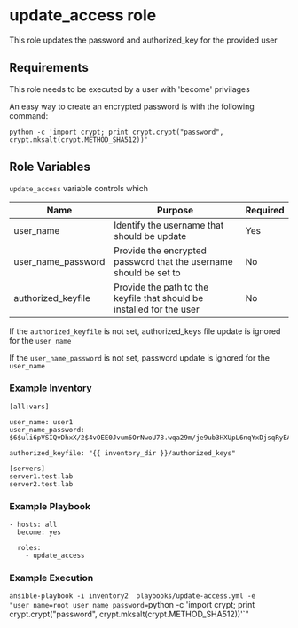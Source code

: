 update_access role
=========

This role updates the password and authorized_key for the provided user

## Requirements
This role needs to be executed by a user with 'become' privilages

An easy way to create an encrypted password is with the following command:

`python -c 'import crypt; print crypt.crypt("password", crypt.mksalt(crypt.METHOD_SHA512))'`

## Role Variables

`update_access` variable controls which 

| Name | Purpose|Required|
|---|---|---|
|user_name|Identify the username that should be update|Yes|
|user_name_password|Provide the encrypted password that the username should be set to|No|
|authorized_keyfile|Provide the path to the keyfile that should be installed for the user|No|

If the `authorized_keyfile` is not set, authorized_keys file update is ignored for the `user_name`

If the `user_name_password` is not set, password update is ignored for the `user_name`


### Example Inventory

```
[all:vars]

user_name: user1
user_name_password: $6$uli6pVSIQvDhxX/2$4vOEE0Jvum6OrNwoU78.wqa29m/je9ub3HXUpL6nqYxDjsqRyEAFSdbDAKxkCd0mgE9p2F/kRAPzAwFI5u8wQ1

authorized_keyfile: "{{ inventory_dir }}/authorized_keys"

[servers]
server1.test.lab 
server2.test.lab 
```
### Example Playbook
```
- hosts: all
  become: yes

  roles:
    - update_access

```
### Example Execution
`ansible-playbook -i inventory2  playbooks/update-access.yml -e "user_name=root user_name_password=`python -c 'import crypt; print crypt.crypt("password", crypt.mksalt(crypt.METHOD_SHA512))'`"
```
